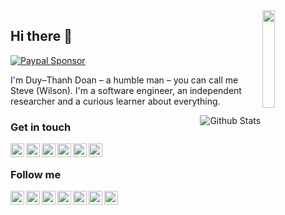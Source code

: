 <img width=20% align="right" src="https://ws-icons.thanhd.com/c/thanhdoan.svg" />

## Hi there 👋 
[![Paypal Sponsor](https://img.shields.io/static/v1?label=Sponsor&message=Paypal&logo=Paypal&labelColor=424242&link=%3Curl%3E&color=d1c7ab&style=flat-square&logoColor=ffffff)](https://www.paypal.me/duythanhvn)

I'm Duy–Thanh Doan – a humble man – you can call me Steve (Wilson). I'm a software engineer, an independent researcher and a curious learner about everything.

<img align="right" alt="Github Stats" src="https://thanh-github-stats.vercel.app/api?username=duythanhvn&hide=stars&count_private=true&show_icons=true&hide_border=true" />

### Get in touch

[<img align="left" alt="Personal site" width="22px" src="https://ws-icons.thanhd.com/bnsp/link.svg" />][website]
[<img align="left" alt="Linkedin" width="22px" src="https://ws-icons.thanhd.com/bnsp/linkedin.svg" />][linkedin]
[<img align="left" alt="Twitter" width="22px" src="https://ws-icons.thanhd.com/bnsp/twitter.svg" />][twitter]
[<img align="left" alt="Facebook Page" width="22px" src="https://ws-icons.thanhd.com/bnsp/facebook.svg" />][facebook-pg]
[<img align="left" alt="Dev.to" width="22px" src="https://ws-icons.thanhd.com/bnsp/dev-badge.svg" />][dev.to]
[<img align="left" alt="Quora" width="22px" src="https://ws-icons.thanhd.com/bnsp/quora.svg" />][quora]
<!--[<img align="left" alt="Email" width="22px" src="https://ws-icons.thanhd.com/bnsp/mail.svg" />][email]-->

<br />

### Follow me

[<img align="left" alt="Medium" width="22px" src="https://ws-icons.thanhd.com/bnsp/medium.svg" />][medium]
[<img align="left" alt="Goodreads" width="22px" src="https://ws-icons.thanhd.com/bnsp/goodreads.svg" />][goodreads]
[<img align="left" alt="Instagram" width="22px" src="https://ws-icons.thanhd.com/bnsp/instagram.svg" />][instagram]
[<img align="left" alt="Soundcloud" width="22px" src="https://ws-icons.thanhd.com/bnsp/soundcloud.svg" />][soundcloud]
[<img align="left" alt="Spotify" width="22px" src="https://ws-icons.thanhd.com/bnsp/spotify.svg" />][spotify]
[<img align="left" alt="Youtube" width="22px" src="https://ws-icons.thanhd.com/bnsp/youtube.svg" />][youtube]
[<img align="left" alt="Facebook" width="22px" src="https://ws-icons.thanhd.com/bnsp/facebook.svg" />][facebook]


<!-- GET IN TOUCH -->
[website]: https://duythanhdoan.com
[linkedin]: https://www.linkedin.com/in/duythanhvn/
[quora]: https://www.quora.com/profile/Duy-Thanh-Doan
[twitter]: https://twitter.com/intent/follow?screen_name=hithanhcs
[facebook-pg]: https://www.facebook.com/sayhi.thanh
[dev.to]: https://dev.to/duythanhvn
<!--[email]: -->
<!-- GET IN TOUCH -->

<!-- FOLLOW ME -->
[medium]: https://medium.com/@duythanhvn
[goodreads]: https://www.goodreads.com/duythanhvn
[instagram]: https://www.instagram.com/duythanhvn
[soundcloud]: https://soundcloud.com/duythanhvn
[spotify]: https://open.spotify.com/user/duythanhvn/
[youtube]: https://www.youtube.com/user/doanvoduythanhvn/
[facebook]: https://www.facebook.com/hithanhcs
<!-- FOLLOW ME -->
